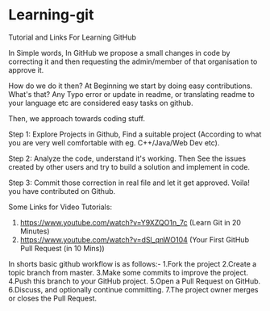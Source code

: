 # Learning-git
Tutorial and Links For Learning GitHub

In Simple words,
In GitHub we propose a small changes in code by correcting it and then requesting the admin/member of that organisation to approve it. 

How do we do it then?
At Beginning we start by doing easy contributions. What's that?
Any Typo error or update in readme, or translating readme to your language etc are considered easy tasks on github.

Then, we approach towards coding stuff.

Step 1: Explore Projects in Github, Find a suitable project (According to what you are very well comfortable with eg. C++/Java/Web Dev etc).

Step 2: Analyze the code, understand it's working. Then See the issues created by other users and try to build a solution and implement in code.

Step 3: Commit those correction in real file and let it get approved. Voila! you have contributed on Github.

Some Links for Video Tutorials:

1. https://www.youtube.com/watch?v=Y9XZQO1n_7c (Learn Git in 20 Minutes)
2. https://www.youtube.com/watch?v=dSl_qnWO104 (Your First GitHub Pull Request (in 10 Mins))

In shorts basic github workflow is as follows:-
1.Fork the project
2.Create a topic branch from master.
3.Make some commits to improve the project.
4.Push this branch to your GitHub project.
5.Open a Pull Request on GitHub.
6.Discuss, and optionally continue committing.
7.The project owner merges or closes the Pull Request.
